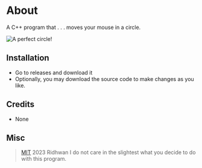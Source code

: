 # About
A C++ program that . . . moves your mouse in a circle.

![A perfect circle!](https://cdn.discordapp.com/attachments/1100164162295959555/1202034132205707304/image.png?ex=65cbfc85&is=65b98785&hm=b6eb753ea265fec64b139fd296542d73e27c9a3c11f2e59107a4cf7bb90d7e51&)

## Installation
- Go to releases and download it
- Optionally, you may download the source code to make changes as you like.

## Credits
- None

## Misc
> [MIT](https://opensource.org/license/mit/)  2023 Ridhwan
> I do not care in the slightest what you decide to do with this program.
